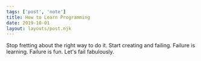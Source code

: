 ```yaml
---
tags: ['post', 'note']
title: How to Learn Programming
date: 2019-10-01
layout: layouts/post.njk
---
```


Stop fretting about the right way to do it. Start creating and failing. Failure is learning. Failure is fun. Let's fail fabulously.

<!END clip>
